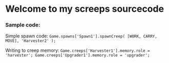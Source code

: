 # Welcome to my screeps sourcecode
### Sample code:
Simple spawn code: 
```Game.spawns['Spawn1'].spawnCreep( [WORK, CARRY, MOVE], 'Harvester2' );```

Writing to creep memory: ```Game.creeps['Harvester1'].memory.role = 'harvester';
                            Game.creeps['Upgrader1'].memory.role = 'upgrader';```